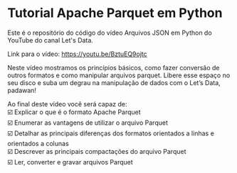 # Tutorial Apache Parquet em Python

Este é o repositório do código do vídeo Arquivos JSON em Python do YouTube do canal Let's Data.

Link para o vídeo: https://youtu.be/BztuEQ9ojtc

Neste vídeo mostramos os princípios básicos, como fazer conversão de outros formatos e como manipular arquivos parquet. Libere esse espaço no seu disco e suba um degrau na manipulação de dados com o Let’s Data, padawan!

Ao final deste vídeo você será capaz de:  
☑️ Explicar o que é o formato Apache Parquet  
☑️ Enumerar as vantagens de utilizar o arquivo Parquet  
☑️ Detalhar as principais diferenças dos formatos orientados a linhas e orientados a colunas  
☑️ Descrever as principais compactações do arquivo Parquet  
☑️ Ler, converter e gravar arquivos Parquet  
